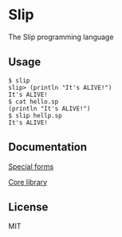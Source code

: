 # Slip

The Slip programming language

## Usage

```
$ slip
slip> (println "It's ALIVE!")
It's ALIVE!
$ cat hello.sp
(println "It's ALIVE!")
$ slip hellp.sp
It's ALIVE!
```

## Documentation

  [Special forms](https://github.com/dbrabera/slip/blob/master/docs/forms.md)

  [Core library](https://github.com/dbrabera/slip/blob/master/docs/core.md)

## License

MIT